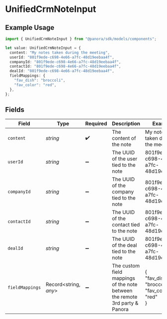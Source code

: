 # UnifiedCrmNoteInput

## Example Usage

```typescript
import { UnifiedCrmNoteInput } from "@panora/sdk/models/components";

let value: UnifiedCrmNoteInput = {
  content: "My notes taken during the meeting",
  userId: "801f9ede-c698-4e66-a7fc-48d19eebaa4f",
  companyId: "801f9ede-c698-4e66-a7fc-48d19eebaa4f",
  contactId: "801f9ede-c698-4e66-a7fc-48d19eebaa4f",
  dealId: "801f9ede-c698-4e66-a7fc-48d19eebaa4f",
  fieldMappings: {
    "fav_dish": "broccoli",
    "fav_color": "red",
  },
};
```

## Fields

| Field                                                                       | Type                                                                        | Required                                                                    | Description                                                                 | Example                                                                     |
| --------------------------------------------------------------------------- | --------------------------------------------------------------------------- | --------------------------------------------------------------------------- | --------------------------------------------------------------------------- | --------------------------------------------------------------------------- |
| `content`                                                                   | *string*                                                                    | :heavy_check_mark:                                                          | The content of the note                                                     | My notes taken during the meeting                                           |
| `userId`                                                                    | *string*                                                                    | :heavy_minus_sign:                                                          | The UUID of the user tied to the note                                       | 801f9ede-c698-4e66-a7fc-48d19eebaa4f                                        |
| `companyId`                                                                 | *string*                                                                    | :heavy_minus_sign:                                                          | The UUID of the company tied to the note                                    | 801f9ede-c698-4e66-a7fc-48d19eebaa4f                                        |
| `contactId`                                                                 | *string*                                                                    | :heavy_minus_sign:                                                          | The UUID of the contact tied to the note                                    | 801f9ede-c698-4e66-a7fc-48d19eebaa4f                                        |
| `dealId`                                                                    | *string*                                                                    | :heavy_minus_sign:                                                          | The UUID of the deal tied to the note                                       | 801f9ede-c698-4e66-a7fc-48d19eebaa4f                                        |
| `fieldMappings`                                                             | Record<string, *any*>                                                       | :heavy_minus_sign:                                                          | The custom field mappings of the note between the remote 3rd party & Panora | {<br/>"fav_dish": "broccoli",<br/>"fav_color": "red"<br/>}                  |
